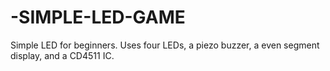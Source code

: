 # -SIMPLE-LED-GAME
Simple LED for beginners. Uses four LEDs, a piezo buzzer, a even segment display, and a CD4511 IC.
